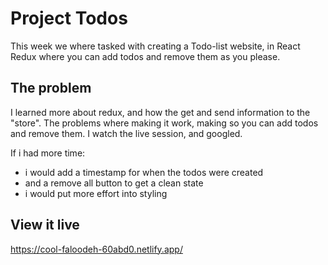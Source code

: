 # Project Todos

This week we where tasked with creating a Todo-list website, in React Redux
where you can add todos and remove them as you please.

## The problem

I learned more about redux, and how the get and send information to the "store". 
The problems where making it work, making so you can add todos and remove them.
I watch the live session, and googled. 

If i had more time:
- i would add a timestamp for when the todos were created
- and a remove all button to get a clean state
- i would put more effort into styling

## View it live

https://cool-faloodeh-60abd0.netlify.app/
